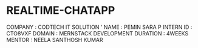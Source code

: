 # REALTIME-CHATAPP

COMPANY    : CODTECH IT SOLUTION '
NAME       : PEMIN SARA P
INTERN ID  : CTO8VXF
DOMAIN     : MERNSTACK DEVELOPMENT
DURATION   : 4WEEKS
MENTOR     : NEELA SANTHOSH KUMAR
